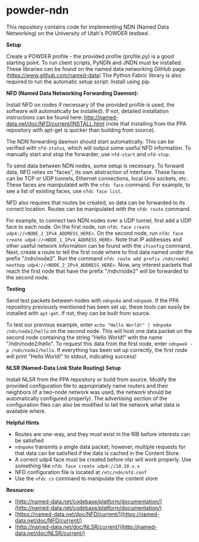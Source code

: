 # powder-ndn

This repository contains code for implementing NDN (Named Data Networking) on the University of Utah's POWDER testbed.

**Setup**

Create a POWDER profile - the provided profile (profile.py) is a good starting point.
To run client scripts, PyNDN and JNDN must be installed. 
These libraries can be found on the named data networking GitHub page. (https://www.github.com/named-data)
The Python Fabric library is also required to run the automatic setup script. Install using pip.


**NFD (Named Data Networking Forwarding Daemon):**

Install NFD on nodes if necessary (if the provided profile is used, the software will automatically be installed). 
If not, detailed installation instructions can be found here: http://named-data.net/doc/NFD/current/INSTALL.html (note that installing from the PPA repository with apt-get is quicker than building from source).

The NDN forwarding daemon should start automatically. This can be verified with `nfd-status`, which will output some useful NFD information. To manually start and stop the forwarder, use `nfd-start` and `nfd-stop`.

To send data between NDN nodes, some setup is necessary. To forward data, NFD relies on "faces", its own abstraction of interface. These faces can be TCP or UDP tunnels, Ethernet connections, local Unix sockets, etc. These faces are manipulated with the `nfdc face` command. For example, to see a list of existing faces, use `nfdc face list`.

NFD also requires that routes be created, so data can be forwarded to its correct location. Routes can be manipulated with the `nfdc route` command.

For example, to connect two NDN nodes over a UDP tunnel, first add a UDP face to each node.
On the first node, run `nfdc face create udp4://<NODE_2_IPv4_ADDRESS_HERE>`.
On the second node, run `nfdc face create udp4://<NODE_1_IPv4_ADDRESS_HERE>`.
Note that IP addresses and other useful network information can be found with the `ifconfig` command.
Next, create a route to tell the first node where to find data named under the prefix "/ndn/node2".
Run the command `nfdc route add prefix /ndn/node2 nexthop udp4://<NODE_2_IPv4_ADDRESS_HERE>`.
Now, any interest packets that reach the first node that have the prefix "/ndn/node2" will be forwarded to the second node.


**Testing**

Send test packets between nodes with `ndnpoke` and `ndnpeek`. 
If the PPA repository previously mentioned has been set up, these tools can easily be installed with `apt-get`. If not, they can be built from source. 

To test our previous example, enter `echo "Hello World!" | ndnpoke /ndn/node2/hello` on the second node.
This will host one data packet on the second node containing the string "Hello World!" with the name "/ndn/node2/hello".
To request this data from the first node, enter `ndnpeek -p /ndn/node2/hello`.
If everything has been set up correctly, the first node will print "Hello World!" to stdout, indicating success!


**NLSR (Named-Data Link State Routing) Setup**

Install NLSR from the PPA repository or build from source. 
Modify the provided configuration file to appropriately name routers and their neighbors (if a two-node network was used, the network should be automatically configured properly). 
The advertising section of the configuration files can also be modified to tell the network what data is available where.


**Helpful Hints**

* Routes are one-way, and they must exist in the RIB before interests can be satisfied
* `ndnpoke` transmits a single data packet; however, multiple requests for that data can be satisfied if the data is cached in the Content Store.
* A correct udp4 face must be created before nlsr will work properly. Use something like `nfdc face create udp4://10.10.x.x`
* NFD configuration file is located at `/etc/ndn/nfd.conf`
* Use the `nfdc cs` command to manipulate the content store


**Resources:**

* [http://named-data.net/codebase/platform/documentation/](http://named-data.net/codebase/platform/documentation/)
* [https://named-data.net/doc/NFD/current/](https://named-data.net/doc/NFD/current/)
* [http://named-data.net/doc/NLSR/current/](http://named-data.net/doc/NLSR/current/)
